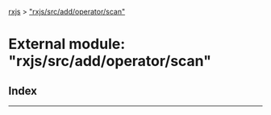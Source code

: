 [rxjs](../README.md) > ["rxjs/src/add/operator/scan"](../modules/_rxjs_src_add_operator_scan_.md)

# External module: "rxjs/src/add/operator/scan"

## Index

---

